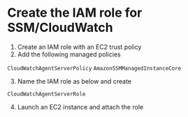 # Create the IAM role for SSM/CloudWatch

1. Create an IAM role with an EC2 trust policy
2. Add the following managed policies

`CloudWatchAgentServerPolicy` `AmazonSSMManagedInstanceCore`

3. Name the IAM role as below and create

`CloudWatchAgentServerRole`

4. Launch an EC2 instance and attach the role
